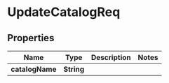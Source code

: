 

# UpdateCatalogReq


## Properties

| Name | Type | Description | Notes |
|------------ | ------------- | ------------- | -------------|
|**catalogName** | **String** |  |  |



